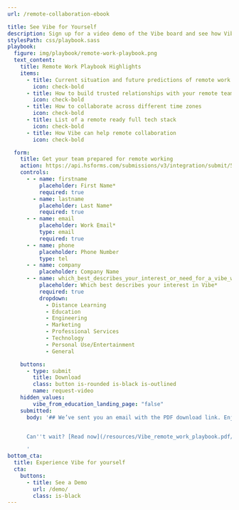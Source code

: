 ```yaml
---
url: /remote-collaboration-ebook

title: See Vibe for Yourself
description: Sign up for a video demo of the Vibe board and see how Vibe can elevate your team collaboration, presentations, and training.
stylesPath: css/playbook.sass
playbook:
  figure: img/playbook/remote-work-playbook.png
  text_content:
    title: Remote Work Playbook Highlights
    items:
      - title: Current situation and future predictions of remote work
        icon: check-bold
      - title: How to build trusted relationships with your remote team
        icon: check-bold
      - title: How to collaborate across different time zones
        icon: check-bold
      - title: List of a remote ready full tech stack
        icon: check-bold
      - title: How Vibe can help remote collaboration
        icon: check-bold

  form:
    title: Get your team prepared for remote working
    action: https://api.hsforms.com/submissions/v3/integration/submit/5698963/e58576d6-a3f7-4067-b961-0afeaa0d38ab
    controls:
      - - name: firstname
          placeholder: First Name*
          required: true
        - name: lastname
          placeholder: Last Name*
          required: true
      - - name: email
          placeholder: Work Email*
          type: email
          required: true
      - - name: phone
          placeholder: Phone Number
          type: tel
      - - name: company
          placeholder: Company Name
      - - name: which_best_describes_your_interest_or_need_for_a_vibe_whiteboard_
          placeholder: Which best describes your interest in Vibe*
          required: true
          dropdown:
            - Distance Learning
            - Education
            - Engineering
            - Marketing
            - Professional Services
            - Technology
            - Personal Use/Entertainment
            - General

    buttons:
      - type: submit
        title: Download
        class: button is-rounded is-black is-outlined
        name: request-video
    hidden_values:
        vibe_from_education_landing_page: "false"
    submitted:
      body: '## We’ve sent you an email with the PDF download link. Enjoy!


      Can''t wait? [Read now](/resources/Vibe_remote_work_playbook.pdf/).

      '
bottom_cta:
  title: Experience Vibe for yourself
  cta:
    buttons:
      - title: See a Demo
        url: /demo/
        class: is-black
---
```

